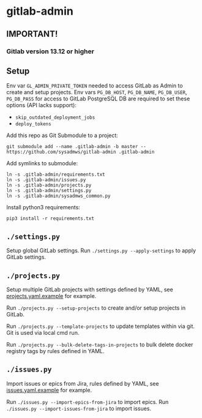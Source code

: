 # gitlab-admin

## IMPORTANT!
### Gitlab version 13.12 or higher

## Setup
Env var `GL_ADMIN_PRIVATE_TOKEN` needed to access GitLab as Admin to create and setup projects.
Env vars `PG_DB_HOST`, `PG_DB_NAME`, `PG_DB_USER`, `PG_DB_PASS` for access to GitLab PostgreSQL DB are required to set these options (API lacks support):
- `skip_outdated_deployment_jobs`
- `deploy_tokens`

Add this repo as Git Submodule to a project:
```
git submodule add --name .gitlab-admin -b master -- https://github.com/sysadmws/gitlab-admin .gitlab-admin
```

Add symlinks to submodule:
```
ln -s .gitlab-admin/requirements.txt
ln -s .gitlab-admin/issues.py
ln -s .gitlab-admin/projects.py
ln -s .gitlab-admin/settings.py
ln -s .gitlab-admin/sysadmws_common.py
```

Install python3 requirements:
```
pip3 install -r requirements.txt
```

## `./settings.py`
Setup global GitLab settings.
Run `./settings.py --apply-settings` to apply GitLab settings.

## `./projects.py`
Setup multiple GitLab projects with settings defined by YAML, see [projects.yaml.example](projects.yaml.example) for example.

Run `./projects.py --setup-projects` to create and/or setup projects in GitLab.

Run `./projects.py --template-projects` to update templates within via git.
Git is used via local cmd run.

Run `./projects.py --bulk-delete-tags-in-projects` to bulk delete docker registry tags by rules defined in YAML.

## `./issues.py`
Import issues or epics from Jira, rules defined by YAML, see [issues.yaml.example](issues.yaml.example) for example.

Run `./issues.py --import-epics-from-jira` to import epics.
Run `./issues.py --import-issues-from-jira` to import issues.
